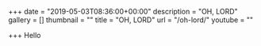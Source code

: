 +++
date = "2019-05-03T08:36:00+00:00"
description = "OH, LORD"
gallery = []
thumbnail = ""
title = "OH, LORD"
url = "/oh-lord/"
youtube = ""

+++
Hello